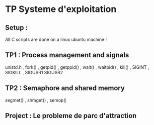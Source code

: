 # TP Systeme d'exploitation 

## Setup : 
All C scripts are done on a linux ubuntu machine ! 

## TP1 : Process management and signals
unistd.h , fork() , getpid() , getppid() , wait() , waitpid() , kill() , SIGINT , SIGKILL , SIGUSR1 SIGUSR2
## TP2 : Semaphore and shared memory 
segmet() , shmget() , semop() 
## Project : Le probleme de parc d'attraction
